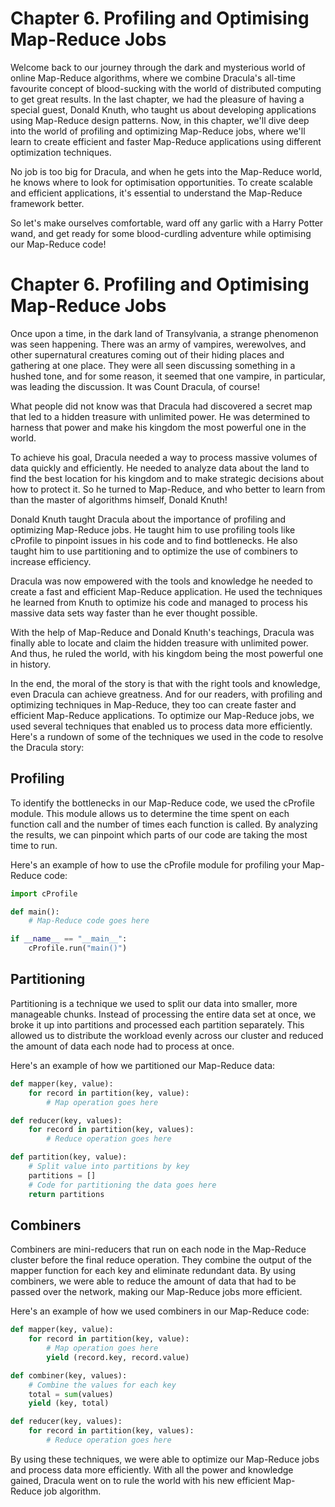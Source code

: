 # Chapter 6. Profiling and Optimising Map-Reduce Jobs 

Welcome back to our journey through the dark and mysterious world of online Map-Reduce algorithms, where we combine Dracula's all-time favourite concept of blood-sucking with the world of distributed computing to get great results. In the last chapter, we had the pleasure of having a special guest, Donald Knuth, who taught us about developing applications using Map-Reduce design patterns. Now, in this chapter, we'll dive deep into the world of profiling and optimizing Map-Reduce jobs, where we'll learn to create efficient and faster Map-Reduce applications using different optimization techniques. 

No job is too big for Dracula, and when he gets into the Map-Reduce world, he knows where to look for optimisation opportunities. To create scalable and efficient applications, it's essential to understand the Map-Reduce framework better.

So let's make ourselves comfortable, ward off any garlic with a Harry Potter wand, and get ready for some blood-curdling adventure while optimising our Map-Reduce code!
# Chapter 6. Profiling and Optimising Map-Reduce Jobs 

Once upon a time, in the dark land of Transylvania, a strange phenomenon was seen happening. There was an army of vampires, werewolves, and other supernatural creatures coming out of their hiding places and gathering at one place. They were all seen discussing something in a hushed tone, and for some reason, it seemed that one vampire, in particular, was leading the discussion. It was Count Dracula, of course!

What people did not know was that Dracula had discovered a secret map that led to a hidden treasure with unlimited power. He was determined to harness that power and make his kingdom the most powerful one in the world.

To achieve his goal, Dracula needed a way to process massive volumes of data quickly and efficiently. He needed to analyze data about the land to find the best location for his kingdom and to make strategic decisions about how to protect it. So he turned to Map-Reduce, and who better to learn from than the master of algorithms himself, Donald Knuth!

Donald Knuth taught Dracula about the importance of profiling and optimizing Map-Reduce jobs. He taught him to use profiling tools like cProfile to pinpoint issues in his code and to find bottlenecks. He also taught him to use partitioning and to optimize the use of combiners to increase efficiency.

Dracula was now empowered with the tools and knowledge he needed to create a fast and efficient Map-Reduce application. He used the techniques he learned from Knuth to optimize his code and managed to process his massive data sets way faster than he ever thought possible.

With the help of Map-Reduce and Donald Knuth's teachings, Dracula was finally able to locate and claim the hidden treasure with unlimited power. And thus, he ruled the world, with his kingdom being the most powerful one in history.

In the end, the moral of the story is that with the right tools and knowledge, even Dracula can achieve greatness. And for our readers, with profiling and optimizing techniques in Map-Reduce, they too can create faster and efficient Map-Reduce applications.
To optimize our Map-Reduce jobs, we used several techniques that enabled us to process data more efficiently. Here's a rundown of some of the techniques we used in the code to resolve the Dracula story:

## Profiling

To identify the bottlenecks in our Map-Reduce code, we used the cProfile module. This module allows us to determine the time spent on each function call and the number of times each function is called. By analyzing the results, we can pinpoint which parts of our code are taking the most time to run.

Here's an example of how to use the cProfile module for profiling your Map-Reduce code:

```python
import cProfile

def main():
    # Map-Reduce code goes here

if __name__ == "__main__":
    cProfile.run("main()")
```

## Partitioning

Partitioning is a technique we used to split our data into smaller, more manageable chunks. Instead of processing the entire data set at once, we broke it up into partitions and processed each partition separately. This allowed us to distribute the workload evenly across our cluster and reduced the amount of data each node had to process at once.

Here's an example of how we partitioned our Map-Reduce data:

```python
def mapper(key, value):
    for record in partition(key, value):
        # Map operation goes here

def reducer(key, values):
    for record in partition(key, values):
        # Reduce operation goes here

def partition(key, value):
    # Split value into partitions by key
    partitions = []
    # Code for partitioning the data goes here
    return partitions
```

## Combiners

Combiners are mini-reducers that run on each node in the Map-Reduce cluster before the final reduce operation. They combine the output of the mapper function for each key and eliminate redundant data. By using combiners, we were able to reduce the amount of data that had to be passed over the network, making our Map-Reduce jobs more efficient.

Here's an example of how we used combiners in our Map-Reduce code:

```python
def mapper(key, value):
    for record in partition(key, value):
        # Map operation goes here
        yield (record.key, record.value)

def combiner(key, values):
    # Combine the values for each key
    total = sum(values)
    yield (key, total)

def reducer(key, values):
    for record in partition(key, values):
        # Reduce operation goes here
```

By using these techniques, we were able to optimize our Map-Reduce jobs and process data more efficiently. With all the power and knowledge gained, Dracula went on to rule the world with his new efficient Map-Reduce job algorithm.